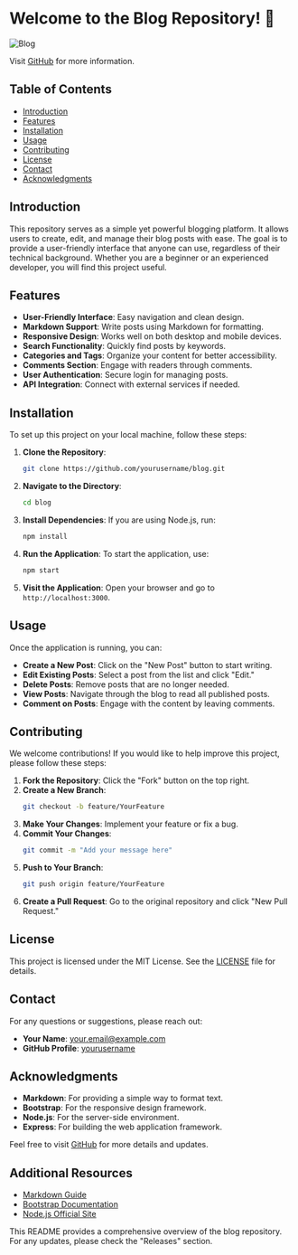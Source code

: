 # Welcome to the Blog Repository! 📝

![Blog](https://img.shields.io/badge/Blog-Repository-brightgreen)

Visit [GitHub](https://github.com) for more information.

## Table of Contents

- [Introduction](#introduction)
- [Features](#features)
- [Installation](#installation)
- [Usage](#usage)
- [Contributing](#contributing)
- [License](#license)
- [Contact](#contact)
- [Acknowledgments](#acknowledgments)

## Introduction

This repository serves as a simple yet powerful blogging platform. It allows users to create, edit, and manage their blog posts with ease. The goal is to provide a user-friendly interface that anyone can use, regardless of their technical background. Whether you are a beginner or an experienced developer, you will find this project useful.

## Features

- **User-Friendly Interface**: Easy navigation and clean design.
- **Markdown Support**: Write posts using Markdown for formatting.
- **Responsive Design**: Works well on both desktop and mobile devices.
- **Search Functionality**: Quickly find posts by keywords.
- **Categories and Tags**: Organize your content for better accessibility.
- **Comments Section**: Engage with readers through comments.
- **User Authentication**: Secure login for managing posts.
- **API Integration**: Connect with external services if needed.

## Installation

To set up this project on your local machine, follow these steps:

1. **Clone the Repository**:
   ```bash
   git clone https://github.com/yourusername/blog.git
   ```

2. **Navigate to the Directory**:
   ```bash
   cd blog
   ```

3. **Install Dependencies**:
   If you are using Node.js, run:
   ```bash
   npm install
   ```

4. **Run the Application**:
   To start the application, use:
   ```bash
   npm start
   ```

5. **Visit the Application**:
   Open your browser and go to `http://localhost:3000`.

## Usage

Once the application is running, you can:

- **Create a New Post**: Click on the "New Post" button to start writing.
- **Edit Existing Posts**: Select a post from the list and click "Edit."
- **Delete Posts**: Remove posts that are no longer needed.
- **View Posts**: Navigate through the blog to read all published posts.
- **Comment on Posts**: Engage with the content by leaving comments.

## Contributing

We welcome contributions! If you would like to help improve this project, please follow these steps:

1. **Fork the Repository**: Click the "Fork" button on the top right.
2. **Create a New Branch**:
   ```bash
   git checkout -b feature/YourFeature
   ```
3. **Make Your Changes**: Implement your feature or fix a bug.
4. **Commit Your Changes**:
   ```bash
   git commit -m "Add your message here"
   ```
5. **Push to Your Branch**:
   ```bash
   git push origin feature/YourFeature
   ```
6. **Create a Pull Request**: Go to the original repository and click "New Pull Request."

## License

This project is licensed under the MIT License. See the [LICENSE](LICENSE) file for details.

## Contact

For any questions or suggestions, please reach out:

- **Your Name**: [your.email@example.com](mailto:your.email@example.com)
- **GitHub Profile**: [yourusername](https://github.com/yourusername)

## Acknowledgments

- **Markdown**: For providing a simple way to format text.
- **Bootstrap**: For the responsive design framework.
- **Node.js**: For the server-side environment.
- **Express**: For building the web application framework.

Feel free to visit [GitHub](https://github.com) for more details and updates.

## Additional Resources

- [Markdown Guide](https://www.markdownguide.org)
- [Bootstrap Documentation](https://getbootstrap.com/docs/)
- [Node.js Official Site](https://nodejs.org/en/)

This README provides a comprehensive overview of the blog repository. For any updates, please check the "Releases" section.